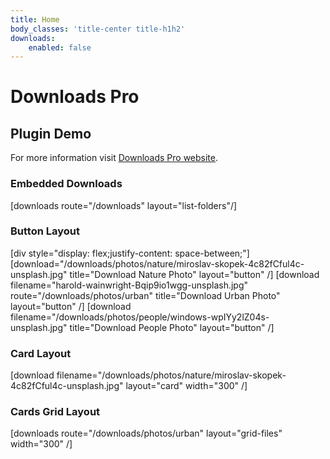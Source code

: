 ```yaml
---
title: Home
body_classes: 'title-center title-h1h2'
downloads:
    enabled: false
---
```


# Downloads Pro
## Plugin Demo

For more information visit [Downloads Pro website](https://getgrav.org/premium/downloads-pro).

### Embedded Downloads

[downloads route="/downloads" layout="list-folders"/]

### Button Layout

[div style="display: flex;justify-content: space-between;"]
[download="/downloads/photos/nature/miroslav-skopek-4c82fCful4c-unsplash.jpg" title="Download Nature Photo" layout="button" /]
[download filename="harold-wainwright-Bqip9io1wgg-unsplash.jpg" route="/downloads/photos/urban" title="Download Urban Photo" layout="button" /]
[download filename="/downloads/photos/people/windows-wpIYy2lZ04s-unsplash.jpg" title="Download People Photo" layout="button" /]

### Card Layout
[download filename="/downloads/photos/nature/miroslav-skopek-4c82fCful4c-unsplash.jpg" layout="card" width="300" /]

### Cards Grid Layout
[downloads route="/downloads/photos/urban" layout="grid-files" width="300" /]